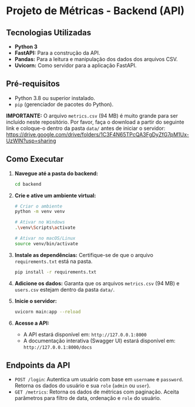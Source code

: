 # Projeto de Métricas - Backend (API)

## Tecnologias Utilizadas

- **Python 3**
- **FastAPI:** Para a construção da API.
- **Pandas:** Para a leitura e manipulação dos dados dos arquivos CSV.
- **Uvicorn:** Como servidor para a aplicação FastAPI.

## Pré-requisitos

- Python 3.8 ou superior instalado.
- `pip` (gerenciador de pacotes do Python).

**IMPORTANTE:** O arquivo `metrics.csv` (94 MB) é muito grande para ser incluído neste repositório. Por favor, faça o download a partir do seguinte link e coloque-o dentro da pasta `data/` antes de iniciar o servidor:
https://drive.google.com/drive/folders/1C3F4N65TPcQA3FgDyZfG7pM1Ux-UzWlN?usp=sharing

## Como Executar

1.  **Navegue até a pasta do backend:**

    ```bash
    cd backend
    ```

2.  **Crie e ative um ambiente virtual:**

    ```bash
    # Criar o ambiente
    python -m venv venv

    # Ativar no Windows
    .\venv\Scripts\activate

    # Ativar no macOS/Linux
    source venv/bin/activate
    ```

3.  **Instale as dependências:**
    Certifique-se de que o arquivo `requirements.txt` está na pasta.

    ```bash
    pip install -r requirements.txt
    ```

4.  **Adicione os dados:**
    Garanta que os arquivos `metrics.csv` (94 MB) e `users.csv` estejam dentro da pasta `data/`.

5.  **Inicie o servidor:**

    ```bash
    uvicorn main:app --reload
    ```

6.  **Acesse a API:**
    - A API estará disponível em: `http://127.0.0.1:8000`
    - A documentação interativa (Swagger UI) estará disponível em: `http://127.0.0.1:8000/docs`

## Endpoints da API

- `POST /login`: Autentica um usuário com base em `username` e `password`. Retorna os dados do usuário e sua `role` (`admin` ou `user`).
- `GET /metrics`: Retorna os dados de métricas com paginação. Aceita parâmetros para filtro de data, ordenação e `role` do usuário.
